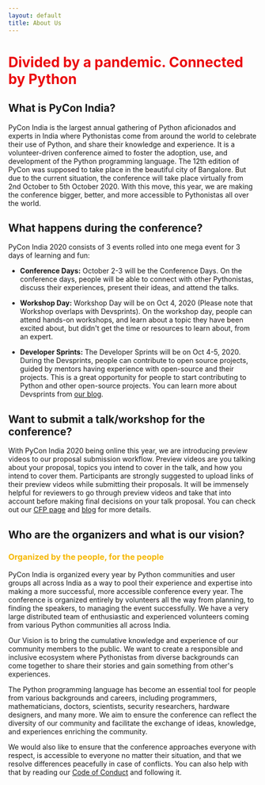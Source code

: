 ```yaml
---
layout: default
title: About Us
---
```


#  <span style="color:#EB090D">Divided by a pandemic. Connected by Python</span>


## What is PyCon India? 



PyCon India is the largest annual gathering of Python aficionados and experts in India where Pythonistas come from around the world to celebrate their use of Python, and share their knowledge and experience. It is a volunteer-driven conference aimed to foster the adoption, use, and development of the Python programming language. The 12th edition of PyCon was supposed to take place in the beautiful city of Bangalore. But due to the current situation, the conference will take place virtually from 2nd October to 5th October 2020. With this move, this year, we are making the conference bigger, better, and more accessible to Pythonistas all over the world.

## What happens during the conference?


PyCon India 2020 consists of 3 events rolled into one mega event for 3 days of learning and fun:

* __Conference Days:__ October 2-3 will be the Conference Days. On the conference days, people will be able to connect with other Pythonistas, discuss their experiences, present their ideas, and attend the talks.

* __Workshop Day:__ Workshop Day will be on Oct 4, 2020 (Please note that Workshop overlaps with Devsprints). On the workshop day, people can attend hands-on workshops, and learn about a topic they have been excited about, but didn't get the time or resources to learn about, from an expert.

* __Developer Sprints:__ The Developer Sprints will be on Oct 4-5, 2020. During the Devsprints, people can contribute to open source projects, guided by mentors having experience with open-source and their projects. This is a great opportunity for people to start contributing to Python and other open-source projects. You can learn more about Devsprints from [our blog](https://in.pycon.org/blog/2019/understanding-devsprints.html).

## Want to submit a talk/workshop for the conference?

With PyCon India 2020 being online this year, we are introducing preview videos to our proposal submission workflow. Preview videos are you talking about your proposal, topics you intend to cover in the talk, and how you intend to cover them. Participants are strongly suggested to upload links of their preview videos while submitting their proposals. It will be immensely helpful for reviewers to go through preview videos and take that into account before making final decisions on your talk proposal. You can check out our [CFP page](https://in.pycon.org/cfp/2020/proposals/) and [blog](https://in.pycon.org/blog/2020/2020-workshop-cfp-announcement.html) for more details.

## Who are the organizers and what is our vision?


### <span style="color:#F6B700">Organized by the people, for the people</span>


PyCon India is organized every year by Python communities and user groups all across India as a way to pool their experience and expertise into making a more successful, more accessible conference every year. The conference is organized entirely by volunteers all the way from planning, to finding the speakers, to managing the event successfully. We have a very large distributed team of enthusiastic and experienced volunteers coming from various Python communities all across India. 


Our Vision is to bring the cumulative knowledge and experience of our community members to the public. We want to create a responsible and inclusive ecosystem where Pythonistas from diverse backgrounds can come together to share their stories and gain something from other's experiences. 

The Python programming language has become an essential tool for people from various backgrounds and careers, including programmers, mathematicians, doctors, scientists, security researchers, hardware designers, and many more. We aim to ensure the conference can reflect the diversity of our community and facilitate the exchange of ideas, knowledge, and experiences enriching the community. 


We would also like to ensure that the conference approaches everyone with respect, is accessible to everyone no matter their situation, and that we resolve differences peacefully in case of conflicts. You can also help with that by reading our [Code of Conduct](https://in.pycon.org/2020/coc/) and following it.
